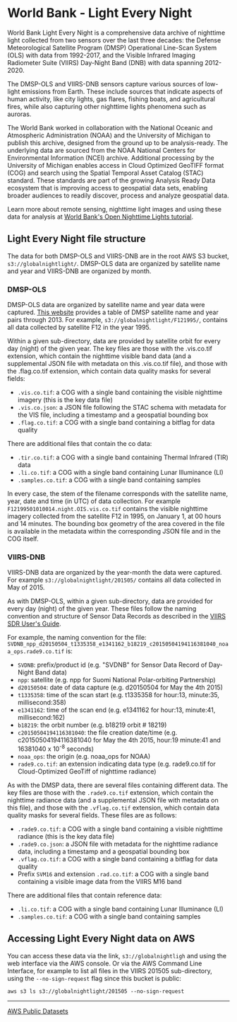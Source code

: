 # World Bank - Light Every Night

<p></p>

<p>World Bank Light Every Night is a comprehensive data archive of nighttime light collected from two sensors over the last three decades: the Defense Meteorological Satellite Program (DMSP) Operational Line-Scan System (OLS) with data from 1992-2017, and the Visible Infrared Imaging Radiometer Suite (VIIRS) Day-Night Band (DNB) with data spanning 2012-2020.</p>

<p>The DMSP-OLS and VIIRS-DNB sensors capture various sources of low-light emissions from Earth. These include sources that indicate aspects of human activity, like city lights, gas flares, fishing boats, and agricultural fires, while also capturing other nighttime lights phenomena such as auroras.</p>

<p>The World Bank worked in collaboration with the National Oceanic and Atmospheric Administration (NOAA) and the University of Michigan to publish this archive, designed from the ground up to be analysis-ready. The underlying data are sourced from the NOAA National Centers for Environmental Information (NCEI) archive. Additional processing by the University of Michigan enables access in Cloud Optimized GeoTIFF format (COG) and search using the Spatial Temporal Asset Catalog (STAC) standard. These standards are part of the growing Analysis Ready Data ecosystem that is improving access to geospatial data sets, enabling broader audiences to readily discover, process and analyze geospatial data.</p>

<p>Learn more about remote sensing, nighttime light images and using these data for analysis at <a href="https://worldbank.github.io/OpenNightLights/welcome.html">World Bank's Open Nighttime Lights tutorial</a>.</p>

<h2 id="wb-len-data-structure">Light Every Night file structure</h2>

<p>The data for both DMSP-OLS and VIIRS-DNB are in the root AWS S3 bucket,  <code>s3://globalnightlight/</code>. DMSP-OLS data are organized by satellite name and year and VIIRS-DNB are organized by month.</p>

<h3 id="accessing-dmsp">DMSP-OLS</h3>

<p>DMSP-OLS data are organized by satellite name and year data were captured. <a href="https://eogdata.mines.edu/dmsp/downloadV4composites.html">This website</a> provides a table of DMSP satellite name and year pairs through 2013. For example, <code>s3://globalnightlight/F121995/</code>, contains all data collected by satellite F12 in the year 1995.</p>

<p>Within a given sub-directory, data are provided by satellite orbit for every day (night) of the given year. The key files are those with the .vis.co.tif extension, which contain the nighttime visible band data (and a supplemental JSON file with metadata on this .vis.co.tif file), and those with the .flag.co.tif extension, which contain data quality masks for several fields:</p>
<ul>
<li><code>.vis.co.tif</code>: a COG with a single band containing the visible nighttime imagery (this is the key data file)</li>
<li><code>.vis.co.json</code>: a JSON file following the STAC schema with metadata for the VIS file, including a timestamp and a geospatial bounding box</li>
<li><code>.flag.co.tif</code>: a COG with a single band containing a bitflag for data quality</li>
</ul>

<p>There are additional files that contain the co data:</p>
<ul>
<li><code>.tir.co.tif</code>: a COG with a single band containing Thermal Infrared (TIR) data</li>
<li><code>.li.co.tif</code>: a COG with a single band containing Lunar Illuminance (LI) </li>
<li><code>.samples.co.tif</code>: a COG with a single band containing samples</li>
</ul>

<p>In every case, the stem of the filename corresponds with the satellite name, year, date and time (in UTC) of data collection. For example <code>F12199501010014.night.OIS.vis.co.tif</code> contains the visible nighttime imagery collected from the satellite F12 in 1995, on January 1, at 00 hours and 14 minutes. The bounding box geometry of the area covered in the file is available in the metadata within the corresponding JSON file and in the COG itself.</p>

<h3 id="accessing-viirs">VIIRS-DNB</h3>

<p>VIIRS-DNB data are organized by the year-month the data were captured. For example <code>s3://globalnightlight/201505/</code> contains all data collected in May of 2015.</p>

<p>As with DMSP-OLS, within a given sub-directory, data are provided for every day (night) of the given year. These files follow the naming convention and structure of Sensor Data Records as described in the <a href="https://ncc.nesdis.noaa.gov/documents/documentation/viirs-users-guide-tech-report-142a-v1.3.pdf">VIIRS SDR User's Guide</a>.</p>

<p>For example, the naming convention for the file: <code>SVDNB_npp_d20150504_t1335358_e1341162_b18219_c20150504194116381040_noaa_ops.rade9.co.tif</code> is:</p>
<ul>
<li><code>SVDNB</code>: prefix/product id (e.g. "SVDNB" for Sensor Data Record of Day-Night Band data)</li>
<li><code>npp</code>: satellite (e.g. npp for Suomi National Polar-orbiting Partnership)</li>
<li><code>d20150504</code>: date of data capture (e.g. d20150504 for May the 4th 2015)</li>
<li><code>t1335358</code>: time of the scan start (e.g. t1335358 for hour:13, minute:35, millisecond:358)</li>
<li><code>e1341162</code>: time of the scan end (e.g. e1341162 for hour:13, minute:41, millisecond:162)</li>
<li><code>b18219</code>: the orbit number (e.g. b18219 orbit # 18219)</li>
<li><code>c20150504194116381040</code>: the file creation date/time (e.g. c20150504194116381040 for May the 4th 2015, hour:19 minute:41 and 16381040 x 10<sup>-8</sup> seconds)</li>
<li><code>noaa_ops</code>: the origin (e.g. noaa_ops for NOAA)</li>
<li><code>rade9.co.tif</code>: an extension indicating data type (e.g. rade9.co.tif for Cloud-Optimized GeoTiff of nighttime radiance)</li>
</ul>
<p>As with the DMSP data, there are several files containing different data. The key files are those with the <code>.rade9.co.tif</code> extension, which contain the nighttime radiance data (and a supplemental JSON file with metadata on this file), and those with the <code>.vflag.co.tif</code> extension, which contain data quality masks for several fields. These files are as follows:</p>

<ul>
<li><code>.rade9.co.tif</code>: a COG with a single band containing a visible nighttime radiance (this is the key data file)</li>
<li><code>.rade9.co.json</code>: a JSON file with metadata for the nighttime radiance data, including a timestamp and a geospatial bounding box</li>
<li><code>.vflag.co.tif</code>: a COG with a single band containing a bitflag for data quality</li>
<li>Prefix <code>SVM16</code> and extension <code>.rad.co.tif</code>: a COG with a single band containing a visible image data from the VIIRS M16 band</li>
</ul>

<p>There are additional files that contain reference data:</p>
<ul>
<li><code>.li.co.tif</code>: a COG with a single band containing Lunar Illuminance (LI) </li>
<li><code>.samples.co.tif</code>: a COG with a single band containing samples</li>
</ul>

<h2 id="accessing-data-aws">Accessing Light Every Night data on AWS</h2>

<p>You can access these data via the link, <code>s3://globalnightligh</code> and using the web interface via the AWS console. Or via the AWS Command Line Interface, for example to list all files in the VIIRS 201505 sub-directory, using the <code>--no-sign-request</code> flag since this bucket is public:</p>

<p><code>aws s3 ls s3://globalnightlight/201505 --no-sign-request</code></p>

---
<a href="http://aws.amazon.com/opendata/public-datasets">AWS Public Datasets</a>

